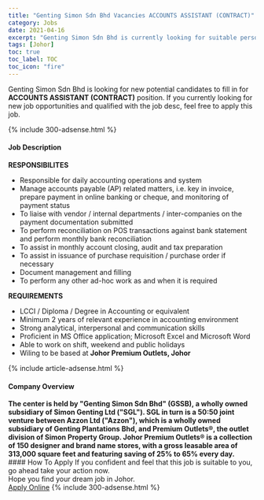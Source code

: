 ```yaml
---
title: "Genting Simon Sdn Bhd Vacancies ACCOUNTS ASSISTANT (CONTRACT)" 
category: Jobs 
date: 2021-04-16 
excerpt: "Genting Simon Sdn Bhd is currently looking for suitable person to fill in the ACCOUNTS ASSISTANT (CONTRACT) which based in Johor" 
tags: [Johor] 
toc: true 
toc_label: TOC 
toc_icon: "fire" 
--- 
```


<p>Genting Simon Sdn Bhd is looking for new potential candidates to fill in for <b>ACCOUNTS ASSISTANT (CONTRACT)</b> position. If you currently looking for new job opportunities and qualified with the job desc, feel free to apply this job.
</p>{% include 300-adsense.html %} 
<div><div><h4>Job Description</h4></div><div><div><span><div><div><strong>RESPONSIBILITES</strong></div><ul><li>Responsible for daily accounting operations and system</li><li>Manage accounts payable (AP) related matters, i.e. key in invoice, prepare payment in online banking or cheque, and monitoring of payment status</li><li>To liaise with vendor / internal departments / inter-companies on the payment documentation submitted</li><li>To perform reconciliation on POS transactions against bank statement and perform monthly bank reconciliation</li><li>To assist in monthly account closing, audit and tax preparation</li><li>To assist in issuance of purchase requisition / purchase order if necessary</li><li>Document management and filling</li><li>To perform any other ad-hoc work as and when it is required</li></ul><div><strong>REQUIREMENTS</strong></div><ul><li>LCCI / Diploma / Degree in Accounting or equivalent</li><li>Minimum 2 years of relevant experience in accounting environment</li><li>Strong analytical, interpersonal and communication skills</li><li>Proficient in MS Office application; Microsoft Excel and Microsoft Word</li><li>Able to work on shift, weekend and public holidays</li><li>Wiling to be based at <strong>Johor Premium Outlets, Johor</strong></li></ul></div></span></div></div></div> 
{% include article-adsense.html %} 
<div><div><h4>Company Overview</h4></div><div><div><span><div><div>
<strong>The center is held by "Genting Simon Sdn Bhd" (GSSB), a wholly owned subsidiary of Simon Genting Ltd ("SGL"). SGL in turn is a 50:50 joint venture between Azzon Ltd ("Azzon"), which is a wholly owned subsidiary of Genting Plantations Bhd, and Premium Outlets&#174;, the outlet division of Simon Property Group. Johor Premium Outlets&#174; is a collection of 150 designer and&#160;brand name&#160;stores, with a gross leasable area of 313,000 square feet and featuring saving of 25% to 65% every day.</strong></div></div></span></div></div></div> 
#### How To Apply 
If you confident and feel that this job is suitable to you, go ahead take your action now. <br/> 
Hope you find your dream job in Johor. <br/> 
<a href="https://www.jobstreet.com.my/en/job/accounts-assistant-contract-4526538?jobId=jobstreet-my-job-4526538&" class="btn btn--info" target="_blank" rel="nofollow noopenner">Apply Online</a> 
{% include 300-adsense.html %} 